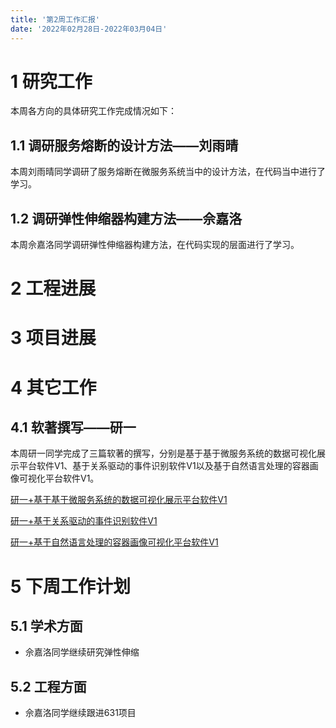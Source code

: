 ```yaml
---
title: '第2周工作汇报'
date: '2022年02月28日-2022年03月04日'
---
```


<!-- 只允许使用一级标题和二级标题 -->

# 1 研究工作

本周各方向的具体研究工作完成情况如下：

## 1.1 调研服务熔断的设计方法——刘雨晴

本周刘雨晴同学调研了服务熔断在微服务系统当中的设计方法，在代码当中进行了学习。

## 1.2 调研弹性伸缩器构建方法——佘嘉洛

本周佘嘉洛同学调研弹性伸缩器构建方法，在代码实现的层面进行了学习。

# 2 工程进展

# 3 项目进展

# 4 其它工作

## 4.1 软著撰写——研一

本周研一同学完成了三篇软著的撰写，分别是基于基于微服务系统的数据可视化展示平台软件V1、基于关系驱动的事件识别软件V1以及基于自然语言处理的容器画像可视化平台软件V1。

[研一+基于基于微服务系统的数据可视化展示平台软件V1](研一+基于微服务系统的数据可视化展示平台软件V1.docx)

[研一+基于关系驱动的事件识别软件V1](研一+基于关系驱动的事件识别软件V1.docx)

[研一+基于自然语言处理的容器画像可视化平台软件V1](研一+基于自然语言处理的容器画像可视化平台软件V1.docx)

# 5 下周工作计划

## 5.1 学术方面

+ 佘嘉洛同学继续研究弹性伸缩

## 5.2 工程方面

+ 佘嘉洛同学继续跟进631项目
